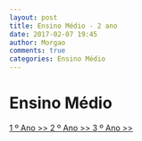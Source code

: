 ```yaml
---
layout: post
title: Ensino Médio - 2 ano
date: 2017-02-07 19:45
author: Morgao
comments: true
categories: Ensino Médio
---
```



# Ensino Médio
[1 º Ano >> ](https://tecritmodigital.com.br/#)
[2 º Ano >> ](https://tecritmodigital.com.br/#)
[3 º Ano >> ](https://tecritmodigital.com.br/#)